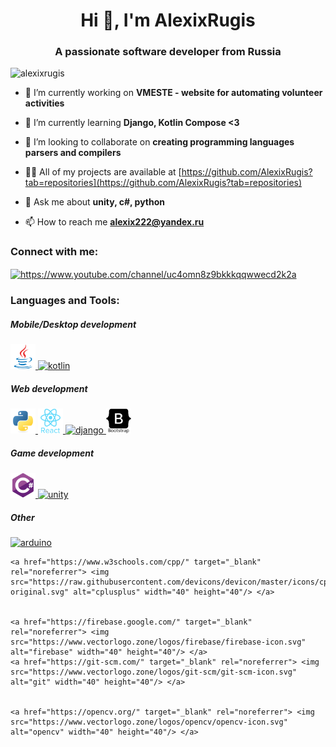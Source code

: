 <h1 align="center">Hi 👋, I'm AlexixRugis</h1>
<h3 align="center">A passionate software developer from Russia</h3>

<p align="left"> <img src="https://komarev.com/ghpvc/?username=alexixrugis&label=Profile%20views&color=0e75b6&style=flat" alt="alexixrugis" /> </p>

- 🔭 I’m currently working on **VMESTE - website for automating volunteer activities**

- 🌱 I’m currently learning **Django, Kotlin Compose <3**

- 👯 I’m looking to collaborate on **creating programming languages parsers and compilers**

- 👨‍💻 All of my projects are available at [https://github.com/AlexixRugis?tab=repositories](https://github.com/AlexixRugis?tab=repositories)

- 💬 Ask me about **unity, c#, python**

- 📫 How to reach me **alexix222@yandex.ru**

<h3 align="left">Connect with me:</h3>
<p align="left">
<a href="https://www.youtube.com/channel/uc4omn8z9bkkkqqwwecd2k2a" target="blank"><img align="center" src="https://raw.githubusercontent.com/rahuldkjain/github-profile-readme-generator/master/src/images/icons/Social/youtube.svg" alt="https://www.youtube.com/channel/uc4omn8z9bkkkqqwwecd2k2a" height="30" width="40" /></a>
</p>

<h3 align="left">Languages and Tools:</h3>

<p align="left">
    <h5 align="left">Mobile/Desktop development</h5>
    <a href="https://www.java.com" target="_blank" rel="noreferrer"> <img src="https://raw.githubusercontent.com/devicons/devicon/master/icons/java/java-original.svg" alt="java" width="40" height="40"/> </a> 
    <a href="https://kotlinlang.org" target="_blank" rel="noreferrer"> <img src="https://www.vectorlogo.zone/logos/kotlinlang/kotlinlang-icon.svg" alt="kotlin" width="40" height="40"/> </a> 
</p>

<p align="left">
    <h5 align="left">Web development</h5>
    <a href="https://www.python.org" target="_blank" rel="noreferrer"> <img src="https://raw.githubusercontent.com/devicons/devicon/master/icons/python/python-original.svg" alt="python" width="40" height="40"/> </a>
    <a href="https://reactjs.org/" target="_blank" rel="noreferrer"> <img src="https://raw.githubusercontent.com/devicons/devicon/master/icons/react/react-original-wordmark.svg" alt="react" width="40" height="40"/> </a>
    <a href="https://www.djangoproject.com/" target="_blank" rel="noreferrer"> <img src="https://cdn.worldvectorlogo.com/logos/django.svg" alt="django" width="40" height="40"/> </a> 
    <a href="https://getbootstrap.com" target="_blank" rel="noreferrer"> <img src="https://raw.githubusercontent.com/devicons/devicon/master/icons/bootstrap/bootstrap-plain-wordmark.svg" alt="bootstrap" width="40" height="40"/> </a>
</p>
<p align="left">
    <h5 align="left">Game development</h5>
    <a href="https://www.w3schools.com/cs/" target="_blank" rel="noreferrer"> <img src="https://raw.githubusercontent.com/devicons/devicon/master/icons/csharp/csharp-original.svg" alt="csharp" width="40" height="40"/> </a> 
    <a href="https://unity.com/" target="_blank" rel="noreferrer"> <img src="https://www.vectorlogo.zone/logos/unity3d/unity3d-icon.svg" alt="unity" width="40" height="40"/> </a>
</p>

<p align="left">
    <h5 align="left">Other</h5>
    <a href="https://www.arduino.cc/" target="_blank" rel="noreferrer"> <img src="https://cdn.worldvectorlogo.com/logos/arduino-1.svg" alt="arduino" width="40" height="40"/> </a>

    <a href="https://www.w3schools.com/cpp/" target="_blank" rel="noreferrer"> <img src="https://raw.githubusercontent.com/devicons/devicon/master/icons/cplusplus/cplusplus-original.svg" alt="cplusplus" width="40" height="40"/> </a>


    <a href="https://firebase.google.com/" target="_blank" rel="noreferrer"> <img src="https://www.vectorlogo.zone/logos/firebase/firebase-icon.svg" alt="firebase" width="40" height="40"/> </a>
    <a href="https://git-scm.com/" target="_blank" rel="noreferrer"> <img src="https://www.vectorlogo.zone/logos/git-scm/git-scm-icon.svg" alt="git" width="40" height="40"/> </a> 


    <a href="https://opencv.org/" target="_blank" rel="noreferrer"> <img src="https://www.vectorlogo.zone/logos/opencv/opencv-icon.svg" alt="opencv" width="40" height="40"/> </a>


</p>
